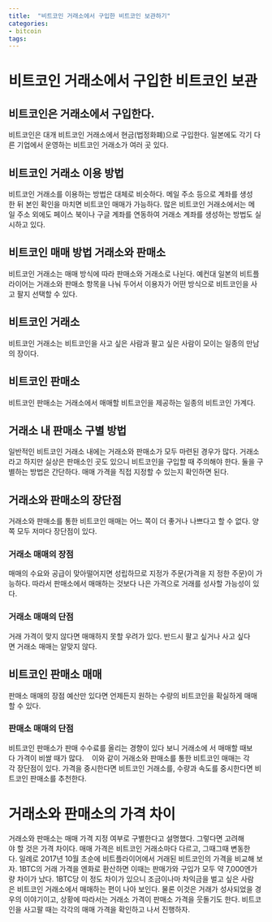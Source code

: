 ```yaml
---
title:  "비트코인 거래소에서 구입한 비트코인 보관하기"
categories: 
- bitcoin
tags:
---
```

# 비트코인 거래소에서 구입한 비트코인 보관 
## 비트코인은 거래소에서 구입한다. 
비트코인은 대개 비트코인 거래소에서 현금(법정화폐)으로 구입한다. 일본에도 각기 다른 기업에서 운영하는 비트코인 거래소가 여러 곳 있다.
 
## 비트코인 거래소 이용 방법 
비트코인 거래소를 이용하는 방법은 대체로 비슷하다. 메일 주소 등으로 계좌를 생성한 뒤 본인 확인을 마치면 비트코인 매매가 가능하다. 많은 비트코인 거래소에서는 메일 주소 외에도 페이스 북이나 구글 계좌를 연동하여 거래소 계좌를 생성하는 방법도 실시하고 있다. 
 
## 비트코인 매매 방법 거래소와 판매소 
비트코인 거래소는 매매 방식에 따라 판매소와 거래소로 나뉜다. 예컨대 일본의 비트플라이어는 거래소와 판매소 항목을 나눠 두어서 이용자가 어떤 방식으로 비트코인을 사고 팔지 선택할 수 있다. 
 
## 비트코인 거래소 
비트코인 거래소는 비트코인을 사고 싶은 사람과 팔고 싶은 사람이 모이는 일종의 만남의 장이다. 
 
## 비트코인 판매소 
비트코인 판매소는 거래소에서 매매할 비트코인을 제공하는 일종의 비트코인 가계다. 
 
## 거래소 내 판매소 구별 방법 
일반적인 비트코인 거래소 내에는 거래소와 판매소가 모두 마련된 경우가 많다. 거래소라고 하지만 실상은 판매소인 곳도 있으니 비트코인을 구입할 때 주의해야 한다. 둘을 구별하는 방법은 간단하다. 매매 가격을 직접 지정할 수 있는지 확인하면 된다. 
 
## 거래소와 판매소의 장단점 
거래소와 판매소를 통한 비트코인 매매는 어느 쪽이 더 좋거나 나쁘다고 할 수 없다. 양쪽 모두 저마다 장단점이 있다. 
 
### 거래소 매매의 장점
매매의 수요와 공급이 맞아떨어지면 성립하므로 지정가 주문(가격을 지 정한 주문)이 가능하다. 따라서 판매소에서 매매하는 것보다 나은 가격으로 거래를 성사할 가능성이 있다.
 
### 거래소 매매의 단점 
거래 가격이 맞지 않다면 매매하지 못할 우려가 있다. 반드시 팔고 싶거나 사고 싶다면 거래소 매매는 알맞지 않다. 
 
## 비트코인 판매소 매매 
판매소 매매의 장점
예산만 있다면 언제든지 원하는 수량의 비트코인을 확실하게 매매할 수 있다. 
 
### 판매소 매매의 단점 
비트코인 판매소가 판매 수수료를 올리는 경향이 있다 보니 거래소에 서 매매할 때보다 가격이 비쌀 때가 많다. 
 
이와 같이 거래소와 판매소를 통한 비트코인 매매는 각각 장단점이 있다. 가격을 중시한다면 비트코인 거래소를, 수량과 속도를 중시한다면 비트코인 판매소를 추천한다. 
 
# 거래소와 판매소의 가격 차이 
거래소와 판매소는 매매 가격 지정 여부로 구별한다고 설명했다. 그렇다면 고려해야 할 것은 가격 차이다. 매매 가격은 비트코인 거래소마다 다르고, 그때그때 변동한다. 일례로 2017년 10월 초순에 비트플라이어에서 거래된 비트코인의 가격을 비교해 보자. 1BTC의 거래 가격을 엔화로 환산하면 이때는 판매가와 구입가 모두 약 7,000엔가량 차이가 났다. 1BTC당 이 정도 차이가 있으니 조금이나마 차익금을 벌고 싶은 사람은 비트코인 거래소에서 매매하는 편이 나아 보인다. 물론 이것은 거래가 성사되었을 경우의 이야기이고, 상황에 따라서는 거래소 가격이 판매소 가격을 웃돌기도 한다. 비트코인을 사고팔 때는 각각의 매매 가격을 확인하고 나서 진행하자. 




